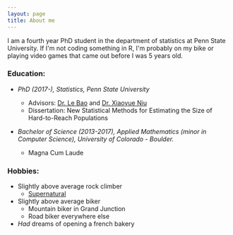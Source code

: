 ```yaml
---
layout: page
title: About me
---
```


I am a fourth year PhD student in the department of statistics at Penn State University. If I'm not coding something in R, I'm probably on my bike or playing video games that came out before I was 5 years old.

### Education:

   - _PhD (2017-), Statistics, Penn State University_   
       - Advisors: [Dr. Le Bao](http://www.personal.psu.edu/lub14/) and [Dr. Xiaoyue Niu](https://science.psu.edu/stat/people/xun5)       
       - Dissertation: New Statistical Methods for Estimating the Size of Hard-to-Reach Populations
              
   - _Bachelor of Science (2013-2017), Applied Mathematics (minor in Computer Science), University of Colorado - Boulder._   
       - Magna Cum Laude


### Hobbies:

  - Slightly above average rock climber
      - [Supernatural](https://www.mountainproject.com/route/105761349/supernatural)
  - Slightly above average biker
      - Mountain biker in Grand Junction
      - Road biker everywhere else
  - *Had* dreams of opening a french bakery

